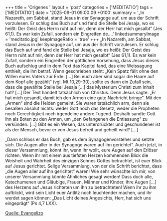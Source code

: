 +++
title = 'Origenes  '
layout = 'post'
categories = ['MEDITATIO']
tags = ['MEDITATIO']
date = '2025-09-01 09:00:09 +0100'
summary = '„In Nazareth, am Sabbat, stand Jesus in der Synagoge auf, um aus der Schrift vorzulesen. Er schlug das Buch auf und fand die Stelle bei Jesaja, wo es heißt: Der Geist des Herrn ruht auf mir, denn der Herr hat mich gesalbt“ (Jes 61,1). Es war kein Zufall, sondern ein Eingreifen de....'
linkedsummaryImage = 'meditatio.jpg'
keepImageRatio = 'true'
+++
„In Nazareth, am Sabbat, stand Jesus in der Synagoge auf, um aus der Schrift vorzulesen. Er schlug das Buch auf und fand die Stelle bei Jesaja, wo es heißt: Der Geist des Herrn ruht auf mir, denn der Herr hat mich gesalbt“ (Jes 61,1). Es war kein Zufall, sondern ein Eingreifen der göttlichen Vorsehung, dass Jesus dieses Buch aufschlug und in dem Text das Kapitel fand, das eine Weissagung enthielt, die ihn betraf.<!--more--> Wenn geschrieben steht: „Kein Spatz fällt ohne den Willen eures Vaters zur Erde. [...] Bei euch aber sind sogar die Haare auf dem Kopf alle gezählt“ (vgl. Mt 10,29-30), sollte es dann ein Zufall sein, dass die gewählte Stelle bei Jesaja […] das Mysterium Christi zum Inhalt hat? [...] Der Text handelt tatsächlich von Christus. Denn Jesus sagte: „Er hat mich gesandt, damit ich den Armen eine gute Nachricht bringe“. Mit den „Armen“ sind die Heiden gemeint. Sie waren tatsächlich arm, denn sie besaßen absolut nichts: weder Gott noch das Gesetz, weder die Propheten noch Gerechtigkeit noch irgendeine andere Tugend. Deshalb sandte Gott ihn als Boten zu den Armen, um „den Gefangenen die Entlassung“ zu verkünden. […] Gibt es ein Wesen, das unterdrückter und geschundener ist als der Mensch, bevor er von Jesus befreit und geheilt wird? [...]
 
„Dann schloss er das Buch, gab es dem Synagogenvorsteher und setzte sich. Die Augen aller in der Synagoge waren auf ihn gerichtet“. Auch jetzt, in dieser Versammlung, könnt ihr, wenn ihr wollt, eure Augen auf den Erlöser richten. Wenn ihr mit einem aus tiefsten Herzen kommenden Blick die Weisheit und Wahrheit des einzigen Sohnes Gottes betrachtet, ist euer Blick auf Jesus gerichtet. Selige Versammlung, von der die Schrift berichtet, dass „die Augen aller auf ihn gerichtet“ waren! Wie sehr wünschte ich mir, von unserer Versammlung könnte Ähnliches gesagt werden! Dass doch alle, Katechumenen und Gläubige, Frauen, Männer und Kinder, ihre Augen […] des Herzens auf Jesus richteten um ihn zu betrachteten! Wenn ihr zu ihm aufblickt, wird sein Licht euer Antlitz noch leuchtender machen, und ihr werdet sagen können: „Das Licht deines Angesichts, Herr, hat sich uns eingeprägt“ (Ps 4,7 LXX).



[Quelle: Evangelizo](https://evangeliumtagfuertag.org/DE/gospel)
